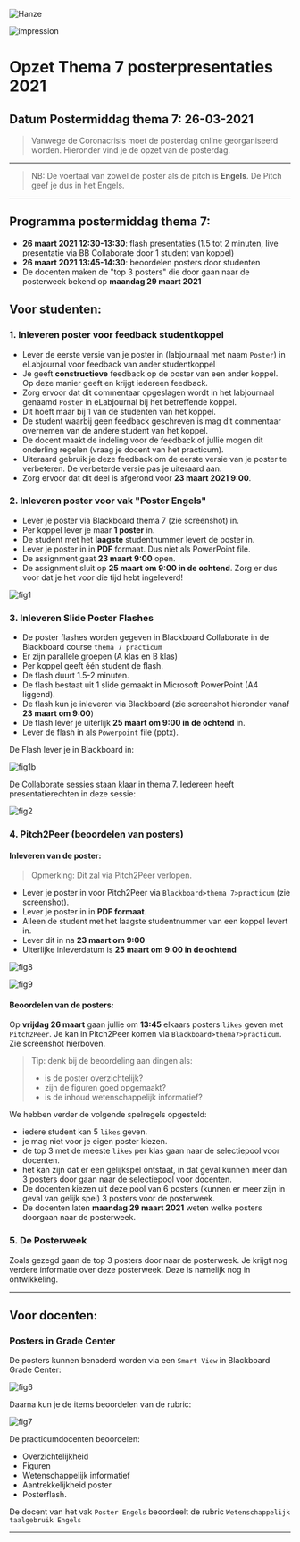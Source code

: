 ![Hanze](../hanze/hanze.png)

![impression](./pics/impression.png)

# Opzet Thema 7 posterpresentaties 2021

## Datum Postermiddag thema 7: 26-03-2021

>Vanwege de Coronacrisis moet de posterdag online georganiseerd worden.
Hieronder vind je de opzet van de posterdag.

---

>NB: De voertaal van zowel de poster als de pitch is **Engels**. De Pitch geef je dus in het Engels.

---

## Programma postermiddag thema 7:

- **26 maart 2021 12:30-13:30**: flash presentaties (1.5 tot 2 minuten, live presentatie via BB Collaborate door 1 student van koppel)
- **26 maart 2021 13:45-14:30**: beoordelen posters door studenten
- De docenten maken de "top 3 posters" die door gaan naar de posterweek bekend op **maandag 29 maart 2021**

## Voor studenten:

### 1. Inleveren poster voor feedback studentkoppel

- Lever de eerste versie van je poster in (labjournaal met naam `Poster`) in eLabjournal voor feedback van ander studentkoppel
- Je geeft **constructieve** feedback op de poster van een ander koppel. Op deze manier geeft en krijgt iedereen feedback.
- Zorg ervoor dat dit commentaar opgeslagen wordt in het labjournaal genaamd `Poster` in eLabjournal bij het betreffende koppel.
- Dit hoeft maar bij 1 van de studenten van het koppel.
- De student waarbij geen feedback geschreven is mag dit commentaar overnemen van de andere student van het koppel.
- De docent maakt de indeling voor de feedback of jullie mogen dit onderling regelen (vraag je docent van het practicum).
- Uiteraard gebruik je deze feedback om de eerste versie van je poster te verbeteren. De verbeterde versie pas je uiteraard aan.
- Zorg ervoor dat dit deel is afgerond voor **23 maart 2021 9:00**.


### 2. Inleveren poster voor vak "Poster Engels"

- Lever je poster via Blackboard thema 7 (zie screenshot) in.
- Per koppel lever je maar **1 poster** in.
- De student met het **laagste** studentnummer levert de poster in.
- Lever je poster in in **PDF** formaat. Dus niet als PowerPoint file.
- De assignment gaat **23 maart 9:00** open.
- De assignment sluit op **25 maart om 9:00 in de ochtend**. Zorg er dus voor dat je het voor die tijd hebt ingeleverd! 

![fig1](./pics/fig1.png)

### 3. Inleveren Slide Poster Flashes

- De poster flashes worden gegeven in Blackboard Collaborate in de Blackboard course `thema 7 practicum`
- Er zijn parallele groepen (A klas en B klas)
- Per koppel geeft één student de flash.
- De flash duurt 1.5-2 minuten.
- De flash bestaat uit 1 slide gemaakt in Microsoft PowerPoint (A4 liggend).
- De flash kun je inleveren via Blackboard (zie screenshot hieronder vanaf **23 maart om 9:00**)
- De flash lever je uiterlijk **25 maart om 9:00 in de ochtend** in.
- Lever de flash in als `Powerpoint` file (pptx).

De Flash lever je in Blackboard in:

![fig1b](./pics/fig1b.png)

De Collaborate sessies staan klaar in thema 7. Iedereen heeft presentatierechten in deze sessie:

![fig2](./pics/fig2.png)


### 4. Pitch2Peer (beoordelen van posters)

#### Inleveren van de poster:

>Opmerking: Dit zal via Pitch2Peer verlopen.

- Lever je poster in voor Pitch2Peer via `Blackboard>thema 7>practicum` (zie screenshot).
- Lever je poster in in **PDF formaat**.
- Alleen de student met het laagste studentnummer van een koppel levert in.
- Lever dit in na **23 maart om 9:00**
- Uiterlijke inleverdatum is **25 maart om 9:00 in de ochtend**

![fig8](./pics/fig8.png)

![fig9](./pics/fig9.png)

#### Beoordelen van de posters:

Op **vrijdag 26 maart** gaan jullie om **13:45** elkaars posters `likes` geven met `Pitch2Peer`.
Je kan in Pitch2Peer komen via `Blackboard>thema7>practicum`. Zie screenshot hierboven.

>Tip: denk bij de beoordeling aan dingen als:
>- is de poster overzichtelijk?
>- zijn de figuren goed opgemaakt? 
>- is de inhoud wetenschappelijk informatief?

We hebben verder de volgende spelregels opgesteld:
- iedere student kan 5 `likes` geven.
- je mag niet voor je eigen poster kiezen.
- de top 3 met de meeste `likes` per klas gaan naar de selectiepool voor docenten.
- het kan zijn dat er een gelijkspel ontstaat, in dat geval kunnen meer dan 3 posters door gaan naar de selectiepool voor docenten.
- De docenten kiezen uit deze pool van 6 posters (kunnen er meer zijn in geval van gelijk spel) 3 posters voor de posterweek.
- De docenten laten **maandag 29 maart 2021** weten welke posters doorgaan naar de posterweek.

### 5. De Posterweek

Zoals gezegd gaan de top 3 posters door naar de posterweek. Je krijgt nog verdere informatie over deze posterweek. Deze is namelijk nog in ontwikkeling.

---

## Voor docenten:

### Posters in Grade Center

De posters kunnen benaderd worden via een `Smart View` in Blackboard Grade Center:

![fig6](./pics/fig6.png)

Daarna kun je de items beoordelen van de rubric:

![fig7](./pics/fig7.png)

De practicumdocenten beoordelen:
- Overzichtelijkheid
- Figuren
- Wetenschappelijk informatief
- Aantrekkelijkheid poster
- Posterflash.

De docent van het vak `Poster Engels` beoordeelt de rubric `Wetenschappelijk taalgebruik Engels`


---